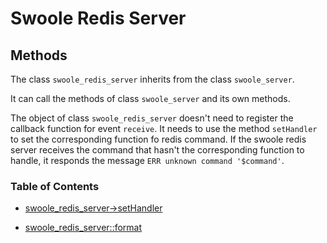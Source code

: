 # Swoole Redis Server

## Methods

The class `swoole_redis_server` inherits from the class `swoole_server`.

It can call the methods of class `swoole_server` and its own methods. 

The object of class `swoole_redis_server` doesn't need to register the callback function for event `receive`. It needs to use the method `setHandler` to set the corresponding function fo redis command. If the swoole redis server receives the command that hasn't the corresponding function to handle, it responds the message `ERR unknown command '$command'`.

### Table of Contents

* [swoole_redis_server->setHandler](/modules/swoole-redis-server/methods/sethandler.md)

* [swoole_redis_server::format](/modules/swoole-redis-server/methods/format.md)
